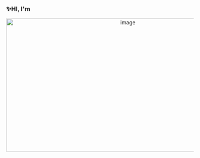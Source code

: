 ### ✨HI, I'm 

<p align="center">
 <img width="638" height="359" alt="image" src="https://github.com/user-attachments/assets/dbd07490-2161-4eb2-854d-e01eecc03917" />
</p>

<!--
**ArifNaufalMNazri/ArifNaufalMNazri** is a ✨ _special_ ✨ repository because its `README.md` (this file) appears on your GitHub profile.

Here are some ideas to get you started:

- 🔭 I’m currently working on ...
- 🌱 I’m currently learning ...
- 👯 I’m looking to collaborate on ...
- 🤔 I’m looking for help with ...
- 💬 Ask me about ...
- 📫 How to reach me: ...
- 😄 Pronouns: ...
- ⚡ Fun fact: ...
-->
